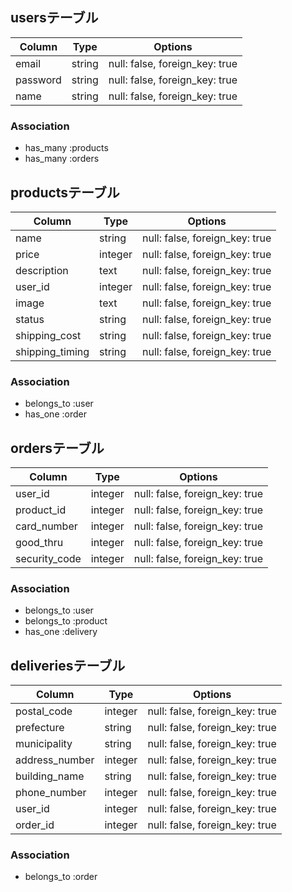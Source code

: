 ## usersテーブル

| Column    | Type    | Options                        |
| --------- | ------- | ------------------------------ |
| email     | string  | null: false, foreign_key: true |
| password  | string  | null: false, foreign_key: true |
| name      | string  | null: false, foreign_key: true |

### Association
- has_many :products
- has_many :orders


## productsテーブル

| Column          | Type    | Options                        |
| --------------- | ------- | ------------------------------ |
| name            | string  | null: false, foreign_key: true |
| price           | integer | null: false, foreign_key: true |
| description     | text    | null: false, foreign_key: true |
| user_id        | integer | null: false, foreign_key: true |
| image           | text    | null: false, foreign_key: true |
| status          | string  | null: false, foreign_key: true |
| shipping_cost   | string  | null: false, foreign_key: true |
| shipping_timing | string  | null: false, foreign_key: true |

### Association
- belongs_to :user
- has_one :order


## ordersテーブル

| Column          | Type    | Options                        |
| --------------- | ------- | ------------------------------ |
| user_id         | integer | null: false, foreign_key: true |
| product_id      | integer | null: false, foreign_key: true |
| card_number     | integer | null: false, foreign_key: true |
| good_thru       | integer | null: false, foreign_key: true |
| security_code   | integer | null: false, foreign_key: true |

### Association
- belongs_to :user
- belongs_to :product
- has_one :delivery


## deliveriesテーブル

| Column          | Type    | Options                        |
| --------------- | ------- | ------------------------------ |
| postal_code     | integer | null: false, foreign_key: true |
| prefecture      | string  | null: false, foreign_key: true |
| municipality    | string  | null: false, foreign_key: true |
| address_number  | integer | null: false, foreign_key: true |
| building_name   | string  | null: false, foreign_key: true |
| phone_number    | integer | null: false, foreign_key: true |
| user_id         | integer | null: false, foreign_key: true |
| order_id        | integer | null: false, foreign_key: true |

### Association
- belongs_to :order
